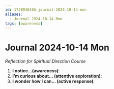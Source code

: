 ```yaml
---
id: 1728910486-journal-2024-10-14-mon
aliases:
  - Journal 2024-10-14 Mon
tags: [awareness]
---
```


# Journal 2024-10-14 Mon

_Reflection for Spiritual Direction Course_

1. **I notice…(awareness)**:
2. **I’m curious about… (attentive exploration)**:
3. **I wonder how I can… (active response)**:
